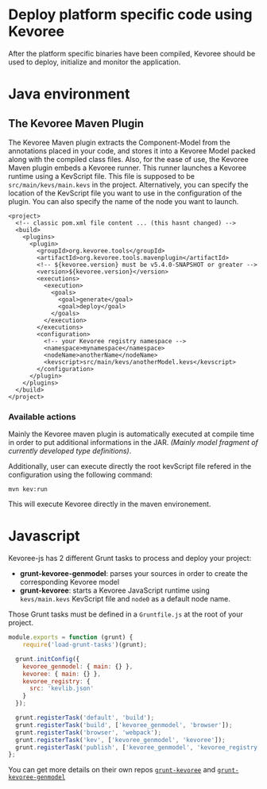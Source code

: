 # Deploy platform specific code using Kevoree

After the platform specific binaries have been compiled, Kevoree should be used to deploy, initialize and monitor the application.

# Java environment
## The Kevoree Maven Plugin

The Kevoree Maven plugin extracts the Component-Model from the annotations placed in your code, and stores it into a Kevoree Model packed along with the compiled class files.
Also, for the ease of use, the Kevoree Maven plugin embeds a Kevoree runner. This runner launches a Kevoree runtime using a KevScript file. This file is supposed to be `src/main/kevs/main.kevs` in the project. Alternatively, you can specify the location of the KevScript file you want to use in the configuration of the plugin.
You can also specify the name of the node you want to launch.

```
<project>
  <!-- classic pom.xml file content ... (this hasnt changed) -->
  <build>
    <plugins>
      <plugin>
        <groupId>org.kevoree.tools</groupId>
        <artifactId>org.kevoree.tools.mavenplugin</artifactId>
        <!-- ${kevoree.version} must be v5.4.0-SNAPSHOT or greater -->
        <version>${kevoree.version}</version>
        <executions>
          <execution>
            <goals>
              <goal>generate</goal>
              <goal>deploy</goal>
            </goals>
          </execution>
        </executions>
        <configuration>
          <!-- your Kevoree registry namespace -->
          <namespace>mynamespace</namespace>
          <nodeName>anotherName</nodeName>
          <kevscript>src/main/kevs/anotherModel.kevs</kevscript>
        </configuration>
      </plugin>
    </plugins>
  </build>
</project>
```

### Available actions

Mainly the Kevoree maven plugin is automatically executed at compile time in order to put additional informations in the JAR. *(Mainly model fragment of currently developed type definitions)*.

Additionally, user can execute directly the root kevScript file refered in the configuration using the following command:

`mvn kev:run`

This will execute Kevoree directly in the maven environement.  

# Javascript
Kevoree-js has 2 different Grunt tasks to process and deploy your project:
- **grunt-kevoree-genmodel**: parses your sources in order to create the corresponding Kevoree model
- **grunt-kevoree**: starts a Kevoree JavaScript runtime using `kevs/main.kevs` KevScript file and `node0` as a default node name.  

Those Grunt tasks must be defined in a `Gruntfile.js` at the root of your project.

```js
module.exports = function (grunt) {
	require('load-grunt-tasks')(grunt);

  grunt.initConfig({
    kevoree_genmodel: { main: {} },
    kevoree: { main: {} },
    kevoree_registry: {
      src: 'kevlib.json'
    }
  });

  grunt.registerTask('default', 'build');
  grunt.registerTask('build', ['kevoree_genmodel', 'browser']);
  grunt.registerTask('browser', 'webpack');
  grunt.registerTask('kev', ['kevoree_genmodel', 'kevoree']);
  grunt.registerTask('publish', ['kevoree_genmodel', 'kevoree_registry']);
};
```

You can get more details on their own repos [`grunt-kevoree`](https://github.com/kevoree/grunt-kevoree) and [`grunt-kevoree-genmodel`](https://github.com/kevoree/grunt-kevoree-genmodel)
